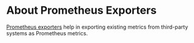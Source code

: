 # About Prometheus Exporters

[Prometheus exporters](https://prometheus.io/docs/instrumenting/exporters/) help in exporting existing metrics from third-party systems as Prometheus metrics.
